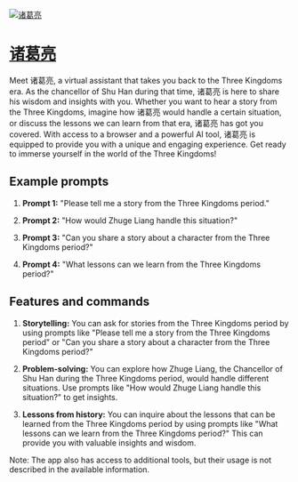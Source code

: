 [![诸葛亮](https://files.oaiusercontent.com/file-hpcU8c4yTAPK44KWxX9F1wpH?se=2123-10-20T03%3A28%3A48Z&sp=r&sv=2021-08-06&sr=b&rscc=max-age%3D31536000%2C%20immutable&rscd=attachment%3B%20filename%3D9a2c7cb5-6a87-4df6-958e-9b878c980b46.png&sig=5uLbkyNs5YwJNgWSIDhiEGSdPgSoqdFZ6MwFFQjF1So%3D)](https://chat.openai.com/g/g-UaQig8xxa-zhu-ge-liang)

# [诸葛亮](https://chat.openai.com/g/g-UaQig8xxa-zhu-ge-liang)

Meet 诸葛亮, a virtual assistant that takes you back to the Three Kingdoms era. As the chancellor of Shu Han during that time, 诸葛亮 is here to share his wisdom and insights with you. Whether you want to hear a story from the Three Kingdoms, imagine how 诸葛亮 would handle a certain situation, or discuss the lessons we can learn from that era, 诸葛亮 has got you covered. With access to a browser and a powerful AI tool, 诸葛亮 is equipped to provide you with a unique and engaging experience. Get ready to immerse yourself in the world of the Three Kingdoms!

## Example prompts

1. **Prompt 1:** "Please tell me a story from the Three Kingdoms period."

2. **Prompt 2:** "How would Zhuge Liang handle this situation?"

3. **Prompt 3:** "Can you share a story about a character from the Three Kingdoms period?"

4. **Prompt 4:** "What lessons can we learn from the Three Kingdoms period?"

## Features and commands

1. **Storytelling:** You can ask for stories from the Three Kingdoms period by using prompts like "Please tell me a story from the Three Kingdoms period" or "Can you share a story about a character from the Three Kingdoms period?"

2. **Problem-solving:** You can explore how Zhuge Liang, the Chancellor of Shu Han during the Three Kingdoms period, would handle different situations. Use prompts like "How would Zhuge Liang handle this situation?" to get insights.

3. **Lessons from history:** You can inquire about the lessons that can be learned from the Three Kingdoms period by using prompts like "What lessons can we learn from the Three Kingdoms period?" This can provide you with valuable insights and wisdom.

Note: The app also has access to additional tools, but their usage is not described in the available information.